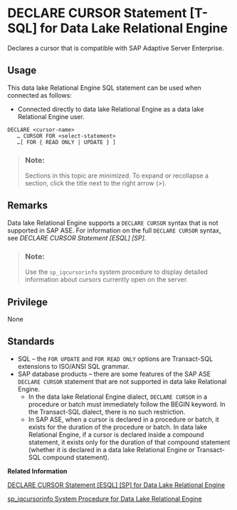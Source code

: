 <!-- loioa61af09b84f210159eb9f4cf073f053d -->

# DECLARE CURSOR Statement \[T-SQL\] for Data Lake Relational Engine

Declares a cursor that is compatible with SAP Adaptive Server Enterprise.



<a name="loioa61af09b84f210159eb9f4cf073f053d__section_ovp_dvr_znb"/>

## Usage

This data lake Relational Engine SQL statement can be used when connected as follows:

-   Connected directly to data lake Relational Engine as a data lake Relational Engine user.



```
DECLARE <cursor-name>
   … CURSOR FOR <select-statement>
   …[ FOR { READ ONLY | UPDATE } ]
```



> ### Note:  
> Sections in this topic are minimized. To expand or recollapse a section, click the title next to the right arrow \(*\>*\).



<a name="loioa61af09b84f210159eb9f4cf073f053d__IQ_Usage"/>

## Remarks

Data lake Relational Engine supports a `DECLARE CURSOR` syntax that is not supported in SAP ASE. For information on the full `DECLARE CURSOR` syntax, see *DECLARE CURSOR Statement \[ESQL\] \[SP\]*.

> ### Note:  
> Use the `sp_iqcursorinfo` system procedure to display detailed information about cursors currently open on the server.



<a name="loioa61af09b84f210159eb9f4cf073f053d__IQ_Permissions"/>

## Privilege

None



<a name="loioa61af09b84f210159eb9f4cf073f053d__IQ_Standards"/>

## Standards

-   SQL – the `FOR UPDATE` and `FOR READ ONLY` options are Transact-SQL extensions to ISO/ANSI SQL grammar.
-   SAP database products – there are some features of the SAP ASE `DECLARE CURSOR` statement that are not supported in data lake Relational Engine.
    -   In the data lake Relational Engine dialect, `DECLARE CURSOR` in a procedure or batch must immediately follow the BEGIN keyword. In the Transact-SQL dialect, there is no such restriction.
    -   In SAP ASE, when a cursor is declared in a procedure or batch, it exists for the duration of the procedure or batch. In data lake Relational Engine, if a cursor is declared inside a compound statement, it exists only for the duration of that compound statement \(whether it is declared in a data lake Relational Engine or Transact-SQL compound statement\).


**Related Information**  


[DECLARE CURSOR Statement \[ESQL\] \[SP\] for Data Lake Relational Engine](declare-cursor-statement-esql-sp-for-data-lake-relational-engine-a61ac0b.md "Declares a cursor. Cursors are the primary means for manipulating the results of queries.")

[sp\_iqcursorinfo System Procedure for Data Lake Relational Engine](../060-stored-procedures/sp-iqcursorinfo-system-procedure-for-data-lake-relational-engine-a5a1c74.md "Displays detailed information about cursors currently open on the server.")

